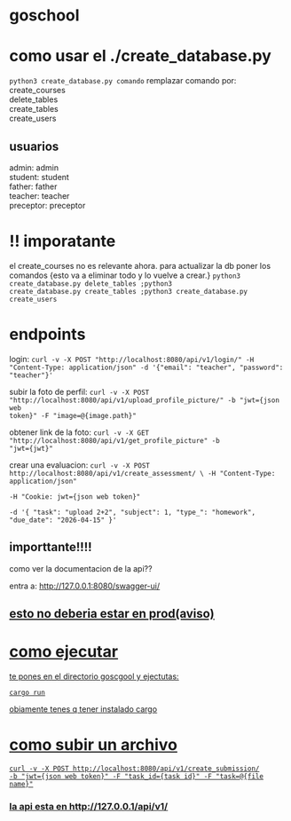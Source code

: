 # goschool

# como usar el ./create_database.py
<code>python3 create_database.py comando</code>
remplazar comando por:
<br>
create_courses
<br>
delete_tables
<br>
create_tables
<br>
create_users

## usuarios
admin: admin
<br>
student: student
<br>
father: father
<br>
teacher: teacher
<br>
preceptor: preceptor

# !! imporatante
el create_courses no es relevante ahora.
para actualizar la db poner los comandos {esto va a eliminar todo y lo vuelve a crear.}
<code>python3 create_database.py delete_tables ;python3 create_database.py create_tables ;python3 create_database.py create_users</code>



# endpoints
login:
<code>curl -v -X POST "http://localhost:8080/api/v1/login/" -H "Content-Type: application/json" -d '{"email": "teacher", "password": "teacher"}'</code>

subir la foto de perfil: 
<code>curl -v -X POST "http://localhost:8080/api/v1/upload_profile_picture/" -b "jwt={json web token}" -F "image=@{image.path}"</code>

obtener link de la foto:
<code>curl -v -X GET "http://localhost:8080/api/v1/get_profile_picture" -b "jwt={jwt}"</code>

crear una evaluacion:
<code>curl -v -X POST http://localhost:8080/api/v1/create_assessment/ \                               -H "Content-Type: application/json" \
  -H "Cookie: jwt={json web token}" \
  -d '{
    "task": "upload 2+2",
    "subject": 1,
    "type_": "homework",
    "due_date": "2026-04-15"
}'</code>


## importtante!!!!
como ver la documentacion de la api??

entra a: <u>http://127.0.0.1:8080/swagger-ui/<u/>

## esto no deberia estar en prod(aviso)

# como ejecutar

te pones en el directorio goscgool y ejectutas:

<code>cargo run</code>

obiamente tenes q tener instalado cargo

# como subir un archivo
<code>curl -v -X POST http://localhost:8080/api/v1/create_submission/ -b "jwt={json web token}" -F "task_id={task id}" -F "task=@{file name}"</code>

### la api esta en <u>http://127.0.0.1/api/v1/</u>
